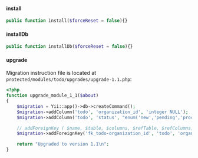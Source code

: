 
#### install
```php
public function install($forceReset = false){}
```

#### installDb
```php
public function installDb($forceReset = false){}
```

#### upgrade
Migration instruction file is located at `protected/modules/todo/upgrades/upgrade-1.1.php`:
```php
<?php
function upgrade_module_1_1($about)
{
	$migration = Yii::app()->db->createCommand();
	$migration->addColumn('todo', 'organization_id', 'integer NULL');
	$migration->addColumn('todo', 'status', "enum('new','pending','processing','done','cancel','fail') DEFAULT 'new'");

	// addForeignKey ( $name, $table, $columns, $refTable, $refColumns, $delete = null, $update = null )
	$migration->addForeignKey('fk_todo-organization_id', 'todo', 'organization_id', 'organization', 'id', 'SET NULL', 'CASCADE');

	return "Upgraded to version 1.1\n";
}
```